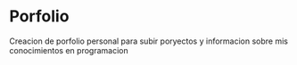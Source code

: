 # Porfolio
Creacion de porfolio personal para subir poryectos y informacion sobre mis conocimientos en programacion

